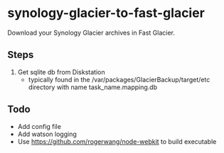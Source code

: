 synology-glacier-to-fast-glacier
================================

Download your Synology Glacier archives in Fast Glacier.

Steps
------------
1. Get sqlite db from Diskstation
    * typically found in the /var/packages/GlacierBackup/target/etc directory with name task_name.mapping.db

Todo
----

* Add config file
* Add watson logging
* Use https://github.com/rogerwang/node-webkit to build executable 